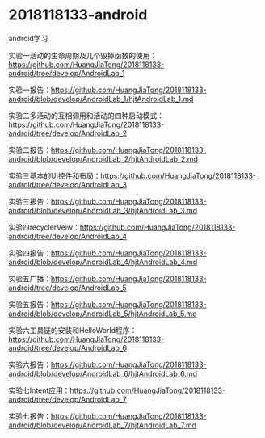 # 2018118133-android
android学习

实验一活动的生命周期及几个毁掉函数的使用：https://github.com/HuangJiaTong/2018118133-android/tree/develop/AndroidLab_1

实验一报告：https://github.com/HuangJiaTong/2018118133-android/blob/develop/AndroidLab_1/hjtAndroidLab_1.md

实验二多活动的互相调用和活动的四种启动模式：https://github.com/HuangJiaTong/2018118133-android/tree/develop/AndroidLab_2

实验二报告：https://github.com/HuangJiaTong/2018118133-android/blob/develop/AndroidLab_2/hjtAndroidLab_2.md

实验三基本的UI控件和布局：https://github.com/HuangJiaTong/2018118133-android/tree/develop/AndroidLab_3

实验三报告：https://github.com/HuangJiaTong/2018118133-android/blob/develop/AndroidLab_3/hjtAndroidLab_3.md

实验四recyclerVeiw：https://github.com/HuangJiaTong/2018118133-android/tree/develop/AndroidLab_4

实验四报告：https://github.com/HuangJiaTong/2018118133-android/blob/develop/AndroidLab_4/hjtAndroidLab_4.md

实验五广播：https://github.com/HuangJiaTong/2018118133-android/tree/develop/AndroidLab_5

实验五报告：https://github.com/HuangJiaTong/2018118133-android/blob/develop/AndroidLab_5/hjtAndroidLab_5.md

实验六工具链的安装和HelloWorld程序：https://github.com/HuangJiaTong/2018118133-android/tree/develop/AndroidLab_6

实验六报告：https://github.com/HuangJiaTong/2018118133-android/blob/develop/AndroidLab_6/hjtAndroidLab_6.md

实验七Intent应用：https://github.com/HuangJiaTong/2018118133-android/tree/develop/AndroidLab_7

实验七报告：https://github.com/HuangJiaTong/2018118133-android/blob/develop/AndroidLab_7/hjtAndroidLab_7.md

